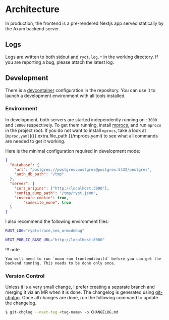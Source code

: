 # Architecture

In production, the frontend is a pre-rendered Nextjs app served statically by the Axum
backend server.

## Logs

Logs are written to both stdout and `ryot.log.*` in the working directory. If you
are reporting a bug, please attach the latest log.

## Development

There is a [devcontainer](https://code.visualstudio.com/docs/devcontainers/containers)
configuration in the repository. You can use it to launch a development environment
with all tools installed.

### Environment

In development, both servers are started independently running on `:3000` and `:8000`
respectively. To get them running, install [mprocs](https://github.com/pvolok/mprocs), and
run `mprocs` in the project root. If you do not want to install `mprocs`, take a look at
[`mproc.yaml`]({{ extra.file_path }}/mprocs.yaml) to see what all commands are
needed to get it working.

Here is the minimal configuration required in development mode:

```json title="config/ryot.json"
{
  "database": {
    "url": "postgres://postgres:postgres@postgres:5432/postgres",
    "auth_db_path": "/tmp"
  },
  "server": {
    "cors_origins": ["http://localhost:3000"],
    "config_dump_path": "/tmp/ryot.json",
    "insecure_cookie": true,
		"samesite_none": true
  }
}
```

I also recommend the following environment files:

```bash title=".env"
RUST_LOG="ryot=trace,sea_orm=debug"
```

```bash title="apps/frontend/.env"
NEXT_PUBLIC_BASE_URL="http://localhost:8000"
```

!!! note

    You will need to run `moon run frontend:build` before you can get the
    backend running. This needs to be done only once.

### Version Control

Unless it is a very small change, I prefer creating a separate branch and merging it via an
MR when it is done. The changelog is generated using
[git-chglog](https://github.com/git-chglog/git-chglog). Once all changes are done, run the
following command to update the changelog.

```bash
$ git-chglog --next-tag <tag-name> -o CHANGELOG.md
```
